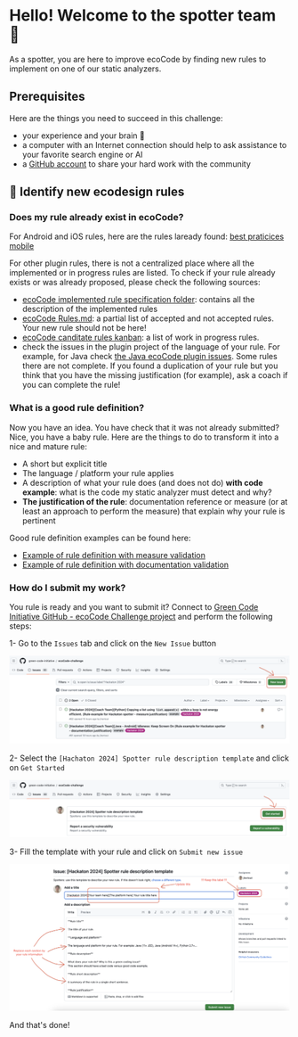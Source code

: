 # Hello! Welcome to the spotter team 👋

As a spotter, you are here to improve ecoCode by finding new rules to implement on one of our static analyzers.

## Prerequisites

Here are the things you need to succeed in this challenge:

- your experience and your brain 😤
- a computer with an Internet connection should help to ask assistance to your favorite search engine or AI
- a [GitHub account](https://github.com/signup) to share your hard work with the community

## 📜 Identify new ecodesign rules

### Does my rule already exist in ecoCode?

For Android and iOS rules, here are the rules laready found: [best praticices mobile](https://github.com/cnumr/best-practices-mobile)

For other plugin rules, there is not a centralized place where all the implemented or in progress rules are listed. To check if your
rule already exists or was already proposed, please check the following sources:

- [ecoCode implemented rule specification folder](https://github.com/green-code-initiative/ecoCode/tree/main/ecocode-rules-specifications/src/main/rules): contains all the description of the implemented rules
- [ecoCode Rules.md](https://github.com/green-code-initiative/ecoCode/blob/main/RULES.md): a partial list of accepted and not accepted
   rules. Your new rule should not be here!
- [ecoCode canditate rules kanban](https://github.com/orgs/green-code-initiative/projects/1/views/1): a list of work in progress rules.
- check the issues in the plugin project of the language of your rule. For example, for Java check [the Java ecoCode plugin issues](https://github.com/green-code-initiative/ecoCode-java/issues). Some rules there are not complete. If you found a duplication of your rule but you think that you have the missing justification (for example), ask a coach if you can complete the rule!

### What is a good rule definition?

Now you have an idea. You have check that it was not already submitted? Nice, you have a baby rule. Here are the things to do to transform it into a nice and mature rule:

- A short but explicit title
- The language / platform your rule applies
- A description of what your rule does (and does not do) **with code example**: what is the code my static analyzer must detect and why?
- **The justification of the rule**: documentation reference or measure (or at least an approach to perform the measure) that explain
  why your rule is pertinent

Good rule definition examples can be found here:

- [Example of rule definition with measure validation](https://github.com/green-code-initiative/ecoCode-challenge/issues/92)
- [Example of rule definition with documentation validation](https://github.com/green-code-initiative/ecoCode-challenge/issues/91)

### How do I submit my work?

You rule is ready and you want to submit it? Connect to [Green Code Initiative GitHub - ecoCode Challenge project](https://github.com/green-code-initiative/ecoCode-challenge) and perform the following steps:

1- Go to the `Issues` tab and click on the `New Issue` button

![Screen New Issue](/assets/images/spotter_enter_issue1.png)

2- Select the `[Hachaton 2024] Spotter rule description template` and click on `Get Started`

![Screen Get Started](/assets/images/spotter_enter_issue2.png)

3- Fill the template with your rule and click on `Submit new issue`

![Screen Fill template](/assets/images/spotter_enter_issue3.png)

And that's done!
